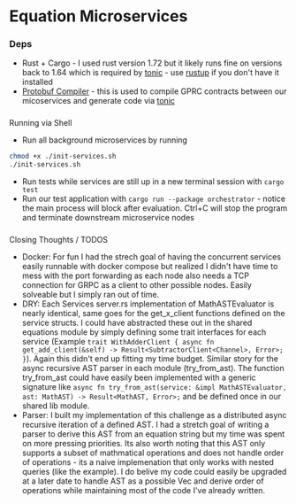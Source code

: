 # Equation Microservices

### Deps
- Rust + Cargo - I used rust version 1.72 but it likely runs fine on versions back to 1.64 which is required by [tonic](https://github.com/hyperium/tonic) - use [rustup](https://rustup.rs/) if you don't have it installed 
- [Protobuf Compiler](https://grpc.io/docs/protoc-installation/) - this is used to compile GPRC contracts between our micoservices and generate code via [tonic](https://github.com/hyperium/tonic)

###
Running via Shell
- Run all background microservices by running
```sh
chmod +x ./init-services.sh
./init-services.sh
```
- Run tests while services are still up in a new terminal session with ```cargo test```
- Run our test application with ```cargo run --package orchestrator``` - notice the main process will block after evaluation. Ctrl+C will stop the program and terminate downstream microservice nodes

###
Closing Thoughts / TODOS
- Docker: For fun I had the strech goal of having the concurrent services easily runnable with docker compose but realized I didn't have time to mess with the port forwarding as each node also needs a TCP connection for GRPC as a client to other possible nodes. Easily solveable but I simply ran out of time.
- DRY: Each Services server.rs implementation of MathASTEvaluator<E> is nearly identical, same goes for the get_x_client functions defined on the service structs. I could have abstracted these out in the shared equations module by simply defining some trait interfaces for each service (Example `trait WithAdderClient { async fn get_add_client(&self) -> Result<SubtractorClient<Channel>, Error>;  }`). Again this didn't end up fitting my time budget. Similar story for the async recursive AST parser in each module (try_from_ast). The function try_from_ast could have easily been implemented with a generic signature like `async fn try_from_ast(service: &impl MathASTEvaluator, ast: MathAST) -> Result<MathAST, Error>;` and be defined once in our shared lib module.
- Parser: I built my implementation of this challenge as a distributed async recursive iteration of a defined AST. I had a stretch goal of writing a parser to derive this AST from an equation string but my time was spent on more pressing priorities. Its also worth noting that this AST only supports a subset of mathmatical operations and does not handle order of operations - its a naive implemenation that only works with nested queries (like the example). I do belive my code could easily be upgraded at a later date to handle AST as a possible Vec and derive order of operations while maintaining most of the code I've already written.